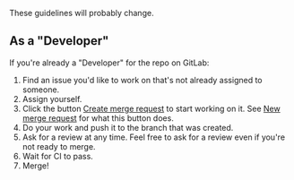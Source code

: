 These guidelines will probably change.

## As a "Developer"

If you're already a "Developer" for the repo on GitLab:

1. Find an issue you'd like to work on that's not already assigned to someone.
1. Assign yourself.
1. Click the button [Create merge request][] to start working on it.
    See [New merge request][] for what this button does.
1. Do your work and push it to the branch that was created.
1. Ask for a review at any time.
    Feel free to ask for a review even if you're not ready to merge.
1. Wait for CI to pass.
1. Merge!

[Create merge request]: https://docs.gitlab.com/ee/user/project/issues/#create-a-merge-request-from-an-issue
[New merge request]: https://docs.gitlab.com/ee/user/project/issues/issues_functionalities.html#18-new-merge-request
